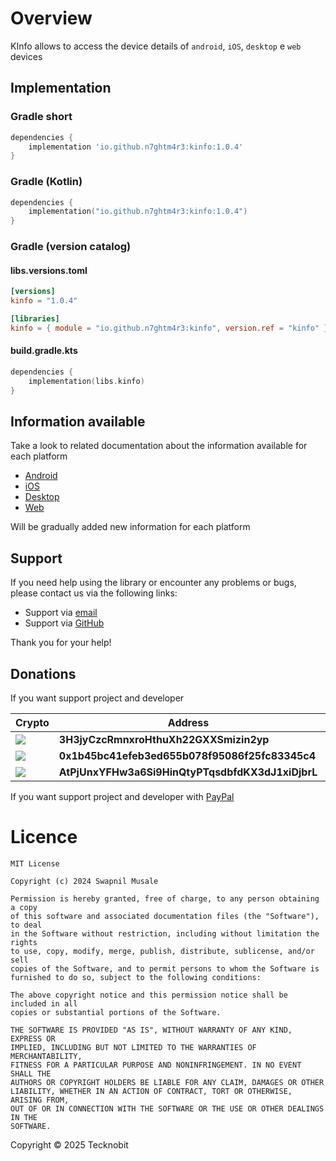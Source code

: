 # Overview

KInfo allows to access the device details of `android`, `iOS`, `desktop` e `web` devices

## Implementation

### Gradle short

```groovy
dependencies {
    implementation 'io.github.n7ghtm4r3:kinfo:1.0.4'
}
```

### Gradle (Kotlin)

```kotlin
dependencies {
    implementation("io.github.n7ghtm4r3:kinfo:1.0.4")
}
```

### Gradle (version catalog)

#### libs.versions.toml

```toml
[versions]
kinfo = "1.0.4"

[libraries]
kinfo = { module = "io.github.n7ghtm4r3:kinfo", version.ref = "kinfo" }
```

#### build.gradle.kts

```kotlin
dependencies {
    implementation(libs.kinfo)
}
```

## Information available

Take a look to related documentation about the information available for each platform

- [Android](android/index.md)
- [iOS](ios/index.md)
- [Desktop](desktop/index.md)
- [Web](web/index.md)

Will be gradually added new information for each platform

## Support

If you need help using the library or encounter any problems or bugs, please contact us via the
following links:

- Support via <a href="mailto:infotecknobitcompany@gmail.com">email</a>
- Support via <a href="https://github.com/N7ghtm4r3/KInfo/issues/new">GitHub</a>

Thank you for your help!

## Donations

If you want support project and developer

| Crypto                                                                                              | Address                                          | Network  |
|-----------------------------------------------------------------------------------------------------|--------------------------------------------------|----------|
| ![](https://img.shields.io/badge/Bitcoin-000000?style=for-the-badge&logo=bitcoin&logoColor=white)   | **3H3jyCzcRmnxroHthuXh22GXXSmizin2yp**           | Bitcoin  |
| ![](https://img.shields.io/badge/Ethereum-3C3C3D?style=for-the-badge&logo=Ethereum&logoColor=white) | **0x1b45bc41efeb3ed655b078f95086f25fc83345c4**   | Ethereum |
| ![](https://img.shields.io/badge/Solana-000?style=for-the-badge&logo=Solana&logoColor=9945FF)       | **AtPjUnxYFHw3a6Si9HinQtyPTqsdbfdKX3dJ1xiDjbrL** | Solana   |

If you want support project and developer
with <a href="https://www.paypal.com/donate/?hosted_button_id=5QMN5UQH7LDT4">PayPal</a>

# Licence

```
MIT License

Copyright (c) 2024 Swapnil Musale

Permission is hereby granted, free of charge, to any person obtaining a copy
of this software and associated documentation files (the "Software"), to deal
in the Software without restriction, including without limitation the rights
to use, copy, modify, merge, publish, distribute, sublicense, and/or sell
copies of the Software, and to permit persons to whom the Software is
furnished to do so, subject to the following conditions:

The above copyright notice and this permission notice shall be included in all
copies or substantial portions of the Software.

THE SOFTWARE IS PROVIDED "AS IS", WITHOUT WARRANTY OF ANY KIND, EXPRESS OR
IMPLIED, INCLUDING BUT NOT LIMITED TO THE WARRANTIES OF MERCHANTABILITY,
FITNESS FOR A PARTICULAR PURPOSE AND NONINFRINGEMENT. IN NO EVENT SHALL THE
AUTHORS OR COPYRIGHT HOLDERS BE LIABLE FOR ANY CLAIM, DAMAGES OR OTHER
LIABILITY, WHETHER IN AN ACTION OF CONTRACT, TORT OR OTHERWISE, ARISING FROM,
OUT OF OR IN CONNECTION WITH THE SOFTWARE OR THE USE OR OTHER DEALINGS IN THE
SOFTWARE.
```

Copyright © 2025 Tecknobit
